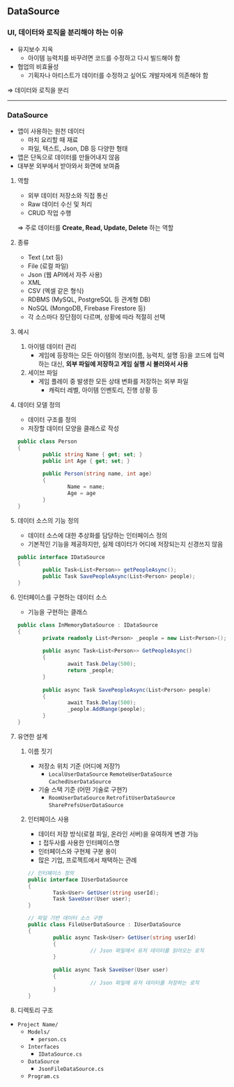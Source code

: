 ## DataSource

### UI, 데이터와 로직을 분리해야 하는 이유

- 유지보수 지옥
    - 아이템 능력치를 바꾸려면 코드를 수정하고 다시 빌드해야 함
- 협업의 비효율성
    - 기획자나 아티스트가 데이터를 수정하고 싶어도 개발자에게 의존해야 함

⇒ 데이터와 로직을 분리

---

### DataSource

- 앱이 사용하는 원천 데이터
    - 마치 요리할 때 재료
    - 파일, 텍스트, Json, DB 등 다양한 형태
- 앱은 단독으로 데이터를 만들어내지 않음
- 대부분 외부에서 받아와서 화면에 보여줌
1. 역할
    - 외부 데이터 저장소와 직접 통신
    - Raw 데이터 수신 및 처리
    - CRUD 작업 수행

   ⇒ 주로 데이터를  **Create, Read, Update, Delete** 하는 역할

2. 종류
    - Text (.txt 등)
    - File (로컬 파일)
    - Json (웹 API에서 자주 사용)
    - XML
    - CSV (엑셀 같은 형식)
    - RDBMS (MySQL, PostgreSQL 등 관계형 DB)
    - NoSQL (MongoDB, Firebase Firestore 등)
    - 각 소스마다 장단점이 다르며,  상황에 따라 적절히 선택
3. 예시
    1. 아이템 데이터 관리
        - 게임에 등장하는 모든 아이템의 정보(이름, 능력치, 설명 등)을 코드에 입력하는 대신, **외부 파일에 저장하고 게임 실행 시 불러와서 사용**
    2. 세이브 파일
        - 게임 플레이 중 발생한 모든 상태 변화를 저장하는 외부 파일
            - 캐릭터 레벨, 아이템 인벤토리, 진행 상황 등
4. 데이터 모델 정의
    - 데이터 구조를 정의
    - 저장할 데이터 모양을 클래스로 작성

    ```csharp
    public class Person
    {
    		public string Name { get; set; }
    		public int Age { get; set; }
    		
    		public Person(string name, int age)
    		{
    				Name = name;
    				Age = age
    		}
    }
    ```

5. 데이터 소스의 기능 정의
    - 데이터 소스에 대한 추상화를 담당하는 인터페이스 정의
    - 기본적인 기능을 제공하지만, 실제 데이터가 어디에 저장되는지 신경쓰지 않음

    ```csharp
    public interface IDataSource
    {
    		public Task<List<Person>> getPeopleAsync();
    		public Task SavePeopleAsync(List<Person> people);
    }
    ```

6. 인터페이스를 구현하는 데이터 소스
    - 기능을 구현하는 클래스

    ```csharp
    public class InMemoryDataSource : IDataSource
    {
    		private readonly List<Person> _people = new List<Person>();
    		
    		public async Task<List<Person>> GetPeopleAsync()
    		{
    				await Task.Delay(500);
    				return _people;
    		}
    		
    		public async Task SavePeopleAsync(List<Person> people)
    		{
    				await Task.Delay(500);
    				_people.AddRange(people);
    		}
    }
    ```

7. 유연한 설계
    1. 이름 짓기
        - 저장소 위치 기준 (어디에 저장?)
            - `LocalUserDataSource` `RemoteUserDataSource` `CachedUserDataSource`
        - 기술 스택 기준 (어떤 기술로 구현?)
            - `RoomUserDataSource` `RetrofitUserDataSource` `SharePrefsUserDataSource`
    2. 인터페이스 사용
        - 데이터 저장 방식(로컬 파일, 온라인 서버)을 유여하게 변경 가능
        - `I` 접두사를 사용한 인터페이스명
        - 인터페이스와 구현체 구분 용이
        - 많은 기업, 프로젝트에서 채택하는 관례

        ```csharp
        // 인터페이스 정의
        public interface IUserDataSource
        {
        		Task<User> GetUser(string userId);
        		Task SaveUser(User user);
        }
        
        // 파일 기반 데이터 소스 구현
        public class FileUserDataSource : IUserDataSource
        {
        		public async Task<User> GetUser(string userId)
        		{
                            // Json 파일에서 유저 데이터를 읽어오는 로직
        		}
        		
        		public async Task SaveUser(User user)
        		{
                            // Json 파일에 유저 데이터를 저장하는 로직
        		}
        }
        ```

8. 디렉토리 구조
- `Project Name/`
    - `Models/`
        - `person.cs`
    - `Interfaces`
        - `IDataSource.cs`
    - `DataSource`
        - `JsonFileDataSource.cs`
    - `Program.cs`